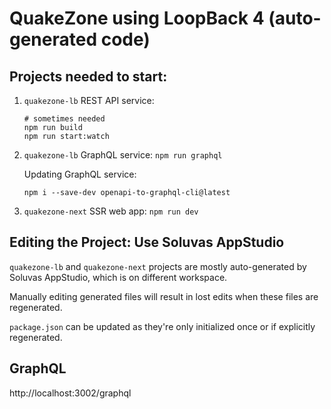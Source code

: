 # QuakeZone using LoopBack 4 (auto-generated code)

## Projects needed to start:

1.  `quakezone-lb` REST API service:

        # sometimes needed
        npm run build
        npm run start:watch

2.  `quakezone-lb` GraphQL service: `npm run graphql`

    Updating GraphQL service:

        npm i --save-dev openapi-to-graphql-cli@latest

3.  `quakezone-next` SSR web app: `npm run dev`

## Editing the Project: Use Soluvas AppStudio

`quakezone-lb` and `quakezone-next` projects are mostly
auto-generated by Soluvas AppStudio, which is on different workspace.

Manually editing generated files will result in lost edits when these files
are regenerated.

`package.json` can be updated as they're only initialized once or
if explicitly regenerated.

## GraphQL

http://localhost:3002/graphql
